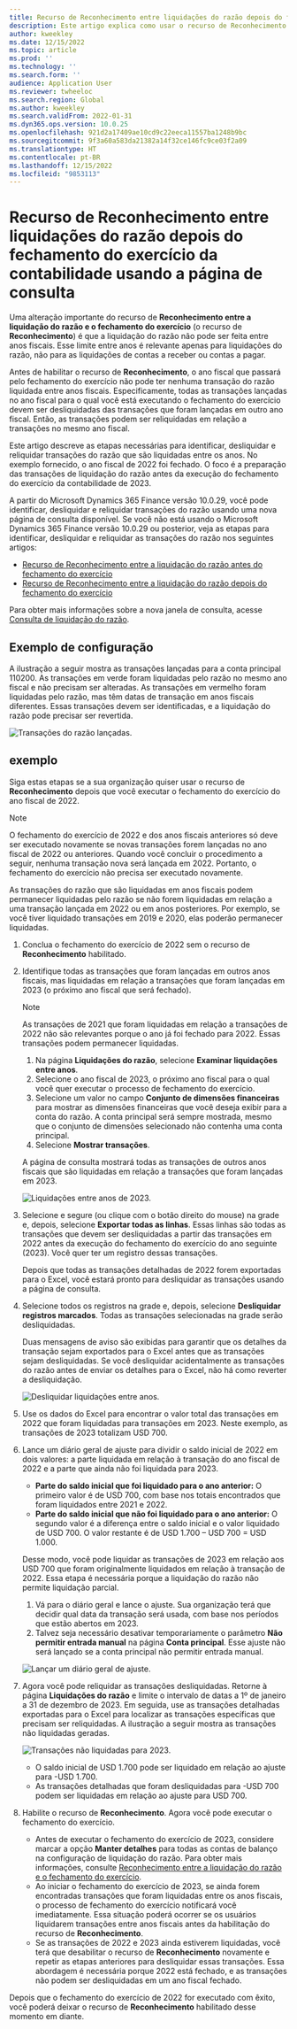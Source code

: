 ```yaml
---
title: Recurso de Reconhecimento entre liquidações do razão depois do fechamento do exercício da contabilidade usando a página de consulta
description: Este artigo explica como usar o recurso de Reconhecimento entre liquidações do razão usando a nova página de consulta após a execução do fechamento do exercício da contabilidade.
author: kweekley
ms.date: 12/15/2022
ms.topic: article
ms.prod: ''
ms.technology: ''
ms.search.form: ''
audience: Application User
ms.reviewer: twheeloc
ms.search.region: Global
ms.author: kweekley
ms.search.validFrom: 2022-01-31
ms.dyn365.ops.version: 10.0.25
ms.openlocfilehash: 921d2a17409ae10cd9c22eeca11557ba1248b9bc
ms.sourcegitcommit: 9f3a60a583da21382a14f32ce146fc9ce03f2a09
ms.translationtype: HT
ms.contentlocale: pt-BR
ms.lasthandoff: 12/15/2022
ms.locfileid: "9853113"
---
```

# <a name="awareness-between-ledger-settlement-feature-after-year-end-close-using-the-inquiry-page"></a>Recurso de Reconhecimento entre liquidações do razão depois do fechamento do exercício da contabilidade usando a página de consulta

Uma alteração importante do recurso de **Reconhecimento entre a liquidação do razão e o fechamento do exercício** (o recurso de **Reconhecimento**) é que a liquidação do razão não pode ser feita entre anos fiscais. Esse limite entre anos é relevante apenas para liquidações do razão, não para as liquidações de contas a receber ou contas a pagar.

Antes de habilitar o recurso de **Reconhecimento**, o ano fiscal que passará pelo fechamento do exercício não pode ter nenhuma transação do razão liquidada entre anos fiscais. Especificamente, todas as transações lançadas no ano fiscal para o qual você está executando o fechamento do exercício devem ser desliquidadas das transações que foram lançadas em outro ano fiscal. Então, as transações podem ser reliquidadas em relação a transações no mesmo ano fiscal.

Este artigo descreve as etapas necessárias para identificar, desliquidar e reliquidar transações do razão que são liquidadas entre os anos. No exemplo fornecido, o ano fiscal de 2022 foi fechado. O foco é a preparação das transações de liquidação do razão antes da execução do fechamento do exercício da contabilidade de 2023.

A partir do Microsoft Dynamics 365 Finance versão 10.0.29, você pode identificar, desliquidar e reliquidar transações do razão usando uma nova página de consulta disponível. Se você não está usando o Microsoft Dynamics 365 Finance versão 10.0.29 ou posterior, veja as etapas para identificar, desliquidar e reliquidar as transações do razão nos seguintes artigos:

- [Recurso de Reconhecimento entre a liquidação do razão antes do fechamento do exercício](ledger-settle-yec.md)
- [Recurso de Reconhecimento entre a liquidação do razão depois do fechamento do exercício](ledger-settle-yec-after.md)

Para obter mais informações sobre a nova janela de consulta, acesse [Consulta de liquidação do razão](ledger-settlement-inquiry.md). 

## <a name="example-setup"></a>Exemplo de configuração

A ilustração a seguir mostra as transações lançadas para a conta principal 110200. As transações em verde foram liquidadas pelo razão no mesmo ano fiscal e não precisam ser alteradas. As transações em vermelho foram liquidadas pelo razão, mas têm datas de transação em anos fiscais diferentes. Essas transações devem ser identificadas, e a liquidação do razão pode precisar ser revertida.

![Transações do razão lançadas.](./media/excel.png)

## <a name="example"></a>exemplo

Siga estas etapas se a sua organização quiser usar o recurso de **Reconhecimento** depois que você executar o fechamento do exercício do ano fiscal de 2022.

> [!NOTE]
> O fechamento do exercício de 2022 e dos anos fiscais anteriores só deve ser executado novamente se novas transações forem lançadas no ano fiscal de 2022 ou anteriores. Quando você concluir o procedimento a seguir, nenhuma transação nova será lançada em 2022. Portanto, o fechamento do exercício não precisa ser executado novamente.
>
> As transações do razão que são liquidadas em anos fiscais podem permanecer liquidadas pelo razão se não forem liquidadas em relação a uma transação lançada em 2022 ou em anos posteriores. Por exemplo, se você tiver liquidado transações em 2019 e 2020, elas poderão permanecer liquidadas.

1. Conclua o fechamento do exercício de 2022 sem o recurso de **Reconhecimento** habilitado.
2. Identifique todas as transações que foram lançadas em outros anos fiscais, mas liquidadas em relação a transações que foram lançadas em 2023 (o próximo ano fiscal que será fechado).

    > [!NOTE]
    > As transações de 2021 que foram liquidadas em relação a transações de 2022 não são relevantes porque o ano já foi fechado para 2022. Essas transações podem permanecer liquidadas.

    1. Na página **Liquidações do razão**, selecione **Examinar liquidações entre anos**.
    2. Selecione o ano fiscal de 2023, o próximo ano fiscal para o qual você quer executar o processo de fechamento do exercício.
    3. Selecione um valor no campo **Conjunto de dimensões financeiras** para mostrar as dimensões financeiras que você deseja exibir para a conta do razão. A conta principal será sempre mostrada, mesmo que o conjunto de dimensões selecionado não contenha uma conta principal.
    4. Selecione **Mostrar transações**.

    A página de consulta mostrará todas as transações de outros anos fiscais que são liquidadas em relação a transações que foram lançadas em 2023.

    ![Liquidações entre anos de 2023.](./media/2023-cross-settlement.png)

3. Selecione e segure (ou clique com o botão direito do mouse) na grade e, depois, selecione **Exportar todas as linhas**. Essas linhas são todas as transações que devem ser desliquidadas a partir das transações em 2022 antes da execução do fechamento do exercício do ano seguinte (2023). Você quer ter um registro dessas transações.

    Depois que todas as transações detalhadas de 2022 forem exportadas para o Excel, você estará pronto para desliquidar as transações usando a página de consulta.

4. Selecione todos os registros na grade e, depois, selecione **Desliquidar registros marcados**. Todas as transações selecionadas na grade serão desliquidadas.

    Duas mensagens de aviso são exibidas para garantir que os detalhes da transação sejam exportados para o Excel antes que as transações sejam desliquidadas. Se você desliquidar acidentalmente as transações do razão antes de enviar os detalhes para o Excel, não há como reverter a desliquidação.

    ![Desliquidar liquidações entre anos.](./media/revert-settlement.png)

5. Use os dados do Excel para encontrar o valor total das transações em 2022 que foram liquidadas para transações em 2023. Neste exemplo, as transações de 2023 totalizam USD 700.
6. Lance um diário geral de ajuste para dividir o saldo inicial de 2022 em dois valores: a parte liquidada em relação à transação do ano fiscal de 2022 e a parte que ainda não foi liquidada para 2023.

    - **Parte do saldo inicial que foi liquidado para o ano anterior:** O primeiro valor é de USD 700, com base nos totais encontrados que foram liquidados entre 2021 e 2022.
    - **Parte do saldo inicial que não foi liquidado para o ano anterior:** O segundo valor é a diferença entre o saldo inicial e o valor liquidado de USD 700. O valor restante é de USD 1.700 – USD 700 = USD 1.000.

    Desse modo, você pode liquidar as transações de 2023 em relação aos USD 700 que foram originalmente liquidados em relação à transação de 2022. Essa etapa é necessária porque a liquidação do razão não permite liquidação parcial.

    1. Vá para o diário geral e lance o ajuste. Sua organização terá que decidir qual data da transação será usada, com base nos períodos que estão abertos em 2023.
    2. Talvez seja necessário desativar temporariamente o parâmetro **Não permitir entrada manual** na página **Conta principal**. Esse ajuste não será lançado se a conta principal não permitir entrada manual.

    ![Lançar um diário geral de ajuste.](./media/no-manual4.png)

7. Agora você pode reliquidar as transações desliquidadas. Retorne à página **Liquidações do razão** e limite o intervalo de datas a 1º de janeiro a 31 de dezembro de 2023. Em seguida, use as transações detalhadas exportadas para o Excel para localizar as transações específicas que precisam ser reliquidadas. A ilustração a seguir mostra as transações não liquidadas geradas.

    ![Transações não liquidadas para 2023.](./media/2023-unsettled5.png)

    - O saldo inicial de USD 1.700 pode ser liquidado em relação ao ajuste para -USD 1.700.
    - As transações detalhadas que foram desliquidadas para -USD 700 podem ser liquidadas em relação ao ajuste para USD 700.

8. Habilite o recurso de **Reconhecimento**. Agora você pode executar o fechamento do exercício.

    - Antes de executar o fechamento do exercício de 2023, considere marcar a opção **Manter detalhes** para todas as contas de balanço na configuração de liquidação do razão. Para obter mais informações, consulte [Reconhecimento entre a liquidação do razão e o fechamento do exercício](awareness-between-ledger-settlement-year-end-close.md).
    - Ao iniciar o fechamento do exercício de 2023, se ainda forem encontradas transações que foram liquidadas entre os anos fiscais, o processo de fechamento do exercício notificará você imediatamente. Essa situação poderá ocorrer se os usuários liquidarem transações entre anos fiscais antes da habilitação do recurso de **Reconhecimento**.
    - Se as transações de 2022 e 2023 ainda estiverem liquidadas, você terá que desabilitar o recurso de **Reconhecimento** novamente e repetir as etapas anteriores para desliquidar essas transações. Essa abordagem é necessária porque 2022 está fechado, e as transações não podem ser desliquidadas em um ano fiscal fechado.

Depois que o fechamento do exercício de 2022 for executado com êxito, você poderá deixar o recurso de **Reconhecimento** habilitado desse momento em diante.
